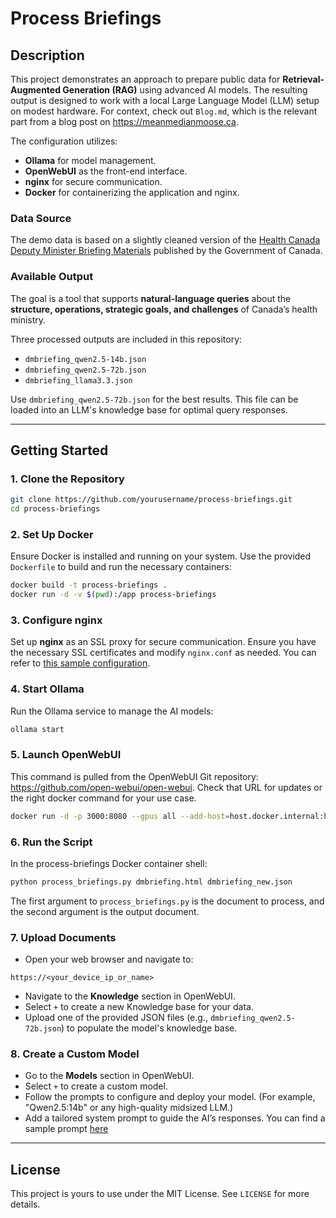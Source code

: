 # **Process Briefings**

## **Description**
This project demonstrates an approach to prepare public data for **Retrieval-Augmented Generation (RAG)** using advanced AI models. The resulting output is designed to work with a local Large Language Model (LLM) setup on modest hardware. For context, check out `Blog.md`, which is the relevant part from a blog post on https://meanmedianmoose.ca. 

The configuration utilizes:
- **Ollama** for model management.
- **OpenWebUI** as the front-end interface.
- **nginx** for secure communication.
- **Docker** for containerizing the application and nginx.

### **Data Source**
The demo data is based on a slightly cleaned version of the [Health Canada Deputy Minister Briefing Materials](https://www.canada.ca/en/health-canada/corporate/about-health-canada/proactive-disclosure/briefing-documents/2024-main-transition-e-binder.html) published by the Government of Canada. 

### **Available Output**
The goal is a tool that supports **natural-language queries** about the **structure, operations, strategic goals, and challenges** of Canada’s health ministry.

Three processed outputs are included in this repository:
- `dmbriefing_qwen2.5-14b.json`
- `dmbriefing_qwen2.5-72b.json`
- `dmbriefing_llama3.3.json`

Use `dmbriefing_qwen2.5-72b.json` for the best results. This file can be loaded into an LLM's knowledge base for optimal query responses.

---

## **Getting Started**
### **1. Clone the Repository**
```bash
git clone https://github.com/yourusername/process-briefings.git
cd process-briefings
```

### **2. Set Up Docker**
Ensure Docker is installed and running on your system. Use the provided `Dockerfile` to build and run the necessary containers:
```bash
docker build -t process-briefings .
docker run -d -v $(pwd):/app process-briefings
```

### **3. Configure nginx**
Set up **nginx** as an SSL proxy for secure communication. Ensure you have the necessary SSL certificates and modify `nginx.conf` as needed. You can refer to [this sample configuration](https://github.com/dsartori/simple-proxy).

### **4. Start Ollama**
Run the Ollama service to manage the AI models:
```bash
ollama start
```

### **5. Launch OpenWebUI**
This command is pulled from the OpenWebUI Git repository: https://github.com/open-webui/open-webui. Check that URL for updates or the right docker command for your use case.
```bash
docker run -d -p 3000:8080 --gpus all --add-host=host.docker.internal:host-gateway -v open-webui:/app/backend/data --name open-webui --restart always ghcr.io/open-webui/open-webui:cuda
```

### **6. Run the Script**
In the process-briefings Docker container shell:
```bash
python process_briefings.py dmbriefing.html dmbriefing_new.json
```

The first argument to `process_briefings.py` is the document to process, and the second argument is the output document.

### **7. Upload Documents**
- Open your web browser and navigate to:
```
https://<your_device_ip_or_name>
```
- Navigate to the **Knowledge** section in OpenWebUI.
- Select `+` to create a new Knowledge base for your data.
- Upload one of the provided JSON files (e.g., `dmbriefing_qwen2.5-72b.json`) to populate the model's knowledge base.

### **8. Create a Custom Model**
- Go to the **Models** section in OpenWebUI.
- Select `+` to create a custom model.
- Follow the prompts to configure and deploy your model. (For example, "Qwen2.5:14b" or any high-quality midsized LLM.)
- Add a tailored system prompt to guide the AI’s responses. You can find a sample prompt [here](https://gist.github.com/dsartori/35de7f2ed879d5a5e50f6362dea2281b)

---


## **License**
This project is yours to use under the MIT License. See `LICENSE` for more details.

